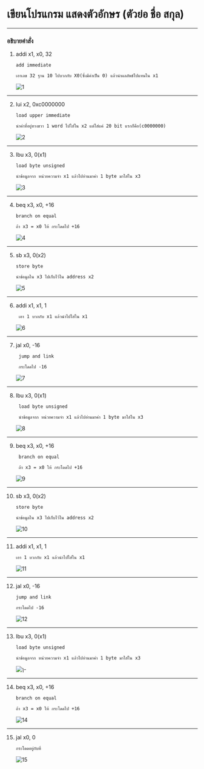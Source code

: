 # เขียนโปรแกรม แสดงตัวอักษร (ตัวย่อ ชื่อ สกุล)
---
### อธิบายคำสั่ง

 1. addi x1, x0, 32
  
        add immediate
        
        เอาเลข 32 ฐาน 10 ไปบวกกับ X0(ซึ่งมีค่าเป็น 0) แล้วนำผลลัพธ์ไปแทนใน x1  
        
       ![1](https://user-images.githubusercontent.com/98943425/160077986-cde10fa3-9bfc-40eb-936f-50428347028f.png)


---

 2. lui x2, 0xc0000000
 
        load upper immediate 
        
        นำค่าที่อยู่ทางขวา 1 word ไปใส่ใน x2 แต่ใส่แค่ 20 bit แรกก็คือ(c0000000)

       ![2](https://user-images.githubusercontent.com/98943425/160079575-30997a20-b1fa-4631-8f9d-dfaf3ed094cd.png)

---
 3. lbu x3, 0(x1)

        load byte unsigned
        
        นำข้อมูลจาก หน่วยความจำ x1 แล้วไปอ่านมาค่า 1 byte มาใส่ใน x3
        
       ![3](https://user-images.githubusercontent.com/98943425/160078952-664f81e0-704c-4a81-a1b2-7d346c33116b.png)
---
        
 4. beq x3, x0, +16
 
        branch on equal
        
        ถ้า x3 = x0 ให้ กระโดดไป +16 
       
       ![4](https://user-images.githubusercontent.com/98943425/160079336-838d3d74-4cf9-4e28-9d2b-6c82244b327b.png)

---

 5. sb x3, 0(x2)
        
        store byte
        
        นำข้อมูลใน x3 ไปเก็บไว้ใน address x2
       ![5](https://user-images.githubusercontent.com/98943425/160080101-424ab0d5-0599-4213-ad4b-e99b69c0769d.png)

---
 
6. addi x1, x1, 1

        เอา 1 บวกกับ x1 แล้วนำไปใส่ใน x1
      ![6](https://user-images.githubusercontent.com/98943425/160080965-601b2a3a-4779-4023-8ebc-77fcc8e059cb.png)

---

7. jal x0, -16

        jump and link
        
        กระโดดไป -16

      ![7](https://user-images.githubusercontent.com/98943425/160081167-e84d99e3-100f-40e2-894c-93e77f503817.png)

---
8. lbu x3, 0(x1)

        load byte unsigned
        
        นำข้อมูลจาก หน่วยความจำ x1 แล้วไปอ่านมาค่า 1 byte มาใส่ใน x3
      ![8](https://user-images.githubusercontent.com/98943425/160081700-00d7a11e-a3fc-482d-b1e1-7b8255017a64.png)

---
9. beq x3, x0, +16
 
        branch on equal
        
        ถ้า x3 = x0 ให้ กระโดดไป +16 
      ![9](https://user-images.githubusercontent.com/98943425/160081966-5d75650d-e74f-4929-b4d0-19e1051c5bc2.png)

---
10. sb x3, 0(x2)
        
        store byte
        
        นำข้อมูลใน x3 ไปเก็บไว้ใน address x2
       ![10](https://user-images.githubusercontent.com/98943425/160082228-ed4db6a0-0f36-4b99-996e-f5adbdd74b08.png)

---
11. addi x1, x1, 1

        เอา 1 บวกกับ x1 แล้วนำไปใส่ใน x1
       ![11](https://user-images.githubusercontent.com/98943425/160082616-71c520cb-792e-4b84-98eb-85497706a82d.png) 

---
12. jal x0, -16

        jump and link
        
        กระโดดไป -16
       ![12](https://user-images.githubusercontent.com/98943425/160083007-525ba66c-a798-4f4b-a938-74deee860c59.png)
---
13. lbu x3, 0(x1)

        load byte unsigned
        
        นำข้อมูลจาก หน่วยความจำ x1 แล้วไปอ่านมาค่า 1 byte มาใส่ใน x3
       ![ๅ-](https://user-images.githubusercontent.com/98943425/160083579-9072045e-e80d-4fd8-b3b2-cd85df8ca950.png)
---
14. beq x3, x0, +16
 
        branch on equal
        
        ถ้า x3 = x0 ให้ กระโดดไป +16 
       ![14](https://user-images.githubusercontent.com/98943425/160083928-80191f07-8afd-41c0-ab15-c8bae1d741d1.png)

---
15. jal x0, 0
        
        กระโดดอยู่กับที่
       ![15](https://user-images.githubusercontent.com/98943425/160084148-80a72439-d49b-405f-baba-efff82d84849.png)




 
